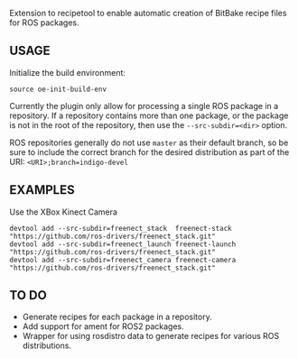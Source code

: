 Extension to recipetool to enable automatic creation of 
BitBake recipe files for ROS packages.

## USAGE ##

  Initialize the build environment:

    source oe-init-build-env

  Currently the plugin only allow for processing a single
  ROS package in a repository. If a repository contains more than
  one package, or the package is not in the root of the repository,
  then use the `--src-subdir=<dir>` option.

  ROS repositories generally do not use `master` as their default 
  branch, so be sure to include the correct branch for the desired
  distribution as part of the URI: `<URI>;branch=indigo-devel`

## EXAMPLES ##
Use the XBox Kinect Camera
```
devtool add --src-subdir=freenect_stack  freenect-stack  "https://github.com/ros-drivers/freenect_stack.git"
devtool add --src-subdir=freenect_launch freenect-launch "https://github.com/ros-drivers/freenect_stack.git"
devtool add --src-subdir=freenect_camera freenect-camera "https://github.com/ros-drivers/freenect_stack.git"
```

## TO DO ##

  * Generate recipes for each package in a repository.
  * Add support for ament for ROS2 packages.
  * Wrapper for using rosdistro data to generate recipes for various ROS distributions.

